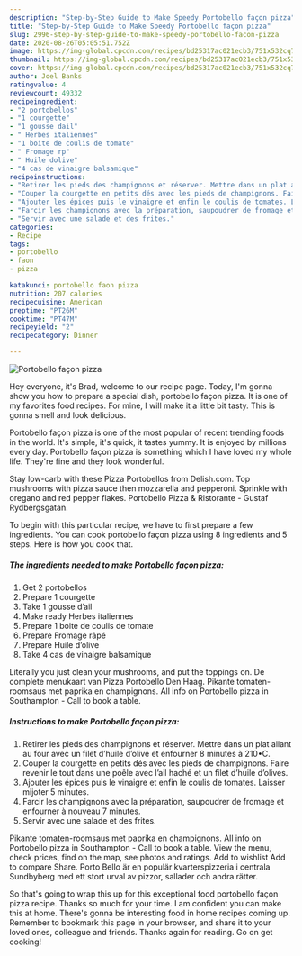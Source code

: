 ```yaml
---
description: "Step-by-Step Guide to Make Speedy Portobello façon pizza"
title: "Step-by-Step Guide to Make Speedy Portobello façon pizza"
slug: 2996-step-by-step-guide-to-make-speedy-portobello-facon-pizza
date: 2020-08-26T05:05:51.752Z
image: https://img-global.cpcdn.com/recipes/bd25317ac021ecb3/751x532cq70/portobello-facon-pizza-photo-principale-de-la-recette.jpg
thumbnail: https://img-global.cpcdn.com/recipes/bd25317ac021ecb3/751x532cq70/portobello-facon-pizza-photo-principale-de-la-recette.jpg
cover: https://img-global.cpcdn.com/recipes/bd25317ac021ecb3/751x532cq70/portobello-facon-pizza-photo-principale-de-la-recette.jpg
author: Joel Banks
ratingvalue: 4
reviewcount: 49332
recipeingredient:
- "2 portobellos"
- "1 courgette"
- "1 gousse dail"
- " Herbes italiennes"
- "1 boite de coulis de tomate"
- " Fromage rp"
- " Huile dolive"
- "4 cas de vinaigre balsamique"
recipeinstructions:
- "Retirer les pieds des champignons et réserver. Mettre dans un plat allant au four avec un filet d’huile d’olive et enfourner 8 minutes à 210•C."
- "Couper la courgette en petits dés avec les pieds de champignons. Faire revenir le tout dans une poêle avec l’ail haché et un filet d’huile d’olives."
- "Ajouter les épices puis le vinaigre et enfin le coulis de tomates. Laisser mijoter 5 minutes."
- "Farcir les champignons avec la préparation, saupoudrer de fromage et enfourner à nouveau 7 minutes."
- "Servir avec une salade et des frites."
categories:
- Recipe
tags:
- portobello
- faon
- pizza

katakunci: portobello faon pizza 
nutrition: 207 calories
recipecuisine: American
preptime: "PT26M"
cooktime: "PT47M"
recipeyield: "2"
recipecategory: Dinner

---
```



![Portobello façon pizza](https://img-global.cpcdn.com/recipes/bd25317ac021ecb3/751x532cq70/portobello-facon-pizza-photo-principale-de-la-recette.jpg)

Hey everyone, it's Brad, welcome to our recipe page. Today, I'm gonna show you how to prepare a special dish, portobello façon pizza. It is one of my favorites food recipes. For mine, I will make it a little bit tasty. This is gonna smell and look delicious.

Portobello façon pizza is one of the most popular of recent trending foods in the world. It's simple, it's quick, it tastes yummy. It is enjoyed by millions every day. Portobello façon pizza is something which I have loved my whole life. They're fine and they look wonderful.

Stay low-carb with these Pizza Portobellos from Delish.com. Top mushrooms with pizza sauce then mozzarella and pepperoni. Sprinkle with oregano and red pepper flakes. Portobello Pizza &amp; Ristorante - Gustaf Rydbergsgatan.


To begin with this particular recipe, we have to first prepare a few ingredients. You can cook portobello façon pizza using 8 ingredients and 5 steps. Here is how you cook that.

<!--inarticleads1-->

##### The ingredients needed to make Portobello façon pizza:

1. Get 2 portobellos
1. Prepare 1 courgette
1. Take 1 gousse d’ail
1. Make ready  Herbes italiennes
1. Prepare 1 boite de coulis de tomate
1. Prepare  Fromage râpé
1. Prepare  Huile d’olive
1. Take 4 cas de vinaigre balsamique


Literally you just clean your mushrooms, and put the toppings on. De complete menukaart van Pizza Portobello Den Haag. Pikante tomaten-roomsaus met paprika en champignons. All info on Portobello pizza in Southampton - Call to book a table. 

<!--inarticleads2-->

##### Instructions to make Portobello façon pizza:

1. Retirer les pieds des champignons et réserver. Mettre dans un plat allant au four avec un filet d’huile d’olive et enfourner 8 minutes à 210•C.
1. Couper la courgette en petits dés avec les pieds de champignons. Faire revenir le tout dans une poêle avec l’ail haché et un filet d’huile d’olives.
1. Ajouter les épices puis le vinaigre et enfin le coulis de tomates. Laisser mijoter 5 minutes.
1. Farcir les champignons avec la préparation, saupoudrer de fromage et enfourner à nouveau 7 minutes.
1. Servir avec une salade et des frites.


Pikante tomaten-roomsaus met paprika en champignons. All info on Portobello pizza in Southampton - Call to book a table. View the menu, check prices, find on the map, see photos and ratings. Add to wishlist Add to compare Share. Porto Bello är en populär kvarterspizzeria i centrala Sundbyberg med ett stort urval av pizzor, sallader och andra rätter. 

So that's going to wrap this up for this exceptional food portobello façon pizza recipe. Thanks so much for your time. I am confident you can make this at home. There's gonna be interesting food in home recipes coming up. Remember to bookmark this page in your browser, and share it to your loved ones, colleague and friends. Thanks again for reading. Go on get cooking!
